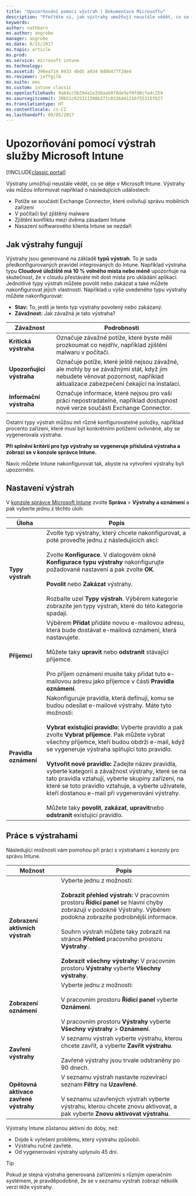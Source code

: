 ```yaml
---
title: "Upozorňování pomocí výstrah | Dokumentace Microsoftu"
description: "Přečtěte si, jak výstrahy umožňují neustále vědět, co se děje v Microsoft Intune."
keywords: 
author: nathbarn
ms.author: angrobe
manager: angrobe
ms.date: 8/31/2017
ms.topic: article
ms.prod: 
ms.service: microsoft intune
ms.technology: 
ms.assetid: 396ea714 0433 4bd5 a934 8d0b477f28e4
ms.reviewer: jeffgilb
ms.suite: ems
ms.custom: intune classic
ms.openlocfilehash: 9a84cc5b294a1a330aab978de5ef0fd8cfa4c259
ms.sourcegitcommit: 30b51c625311398b371c0326d41216f55315f627
ms.translationtype: HT
ms.contentlocale: cs-CZ
ms.lasthandoff: 09/05/2017
---
```

#  <a name="use-alerts-to-get-notified-by-microsoft-intune"></a>Upozorňování pomocí výstrah služby Microsoft Intune

[!INCLUDE[classic portal](../includes/classic-portal.md)]

Výstrahy umožňují neustále vědět, co se děje v Microsoft Intune. Výstrahy vás můžou informovat například o následujících událostech:
- Potíže se součástí Exchange Connector, které ovlivňují správu mobilních zařízení
- V počítači byl zjištěný malware
- Zjištění konfliktu mezi dvěma zásadami Intune
- Nasazení softwarového klienta Intune se nezdaří

## <a name="how-alerts-work"></a>Jak výstrahy fungují

Výstrahy jsou generované na základě **typů výstrah**. To je sada předkonfigurovaných pravidel integrovaných do Intune. Například výstraha typu **Cloudové úložiště má 10 % volného místa nebo méně** upozorňuje na skutečnost, že v cloudu přestáváte mít dost místa pro ukládání aplikací. Jednotlivé typy výstrah můžete povolit nebo zakázat a také můžete nakonfigurovat jejich vlastnosti. Například u výše uvedeného typu výstrahy můžete nakonfigurovat:

- **Stav:** To, jestli je tento typ výstrahy povolený nebo zakázaný.
- **Závažnost:** Jak závažná je tato výstraha?

|Závažnost|Podrobnosti|
|--|---|
|**Kritická výstraha**|Označuje závažné potíže, které byste měli prozkoumat co nejdřív, například zjištění malwaru v počítači.|
|**Upozorňující výstraha**|Označuje potíže, které ještě nejsou závažné, ale mohly by se závažnými stát, když jim nebudete věnovat pozornost, například aktualizace zabezpečení čekající na instalaci.|
|**Informační výstraha**|Označuje informace, které nejsou pro vaši práci nepostradatelné, například dostupnost nové verze součásti Exchange Connector.|

Ostatní typy výstrah můžou mít různé konfigurovatelné položky, například procento zařízení, které musí být konkrétními potížemi ovlivněné, aby se vygenerovala výstraha.

**Při splnění kritérií pro typ výstrahy se vygeneruje příslušná výstraha a zobrazí se v konzole správce Intune.**

Navíc můžete Intune nakonfigurovat tak, abyste na vytvoření výstrahy byli upozorněni.

## <a name="set-up-alerts"></a>Nastavení výstrah

V [konzole správce Microsoft Intune](https://manage.microsoft.com) zvolte **Správa** &gt; **Výstrahy a oznámení** a pak vyberte jednu z těchto úloh:

|Úloha|Popis|
|---|------|
|**Typy výstrah**|Zvolte typ výstrahy, který chcete nakonfigurovat, a poté proveďte jednu z následujících akcí:<br /><br />Zvolte **Konfigurace**. V dialogovém okně **Konfigurace typu výstrahy** nakonfigurujte požadované nastavení a pak zvolte **OK**.<br /><br />**Povolit** nebo **Zakázat** výstrahy.<br /><br />Rozbalte uzel **Typy výstrah**. Výběrem kategorie zobrazíte jen typy výstrah, které do této kategorie spadají.|
|**Příjemci**|Výběrem **Přidat** přidáte novou e-mailovou adresu, která bude dostávat e-mailová oznámení, která nastavujete.<br /><br />Můžete taky **upravit** nebo **odstranit** stávající příjemce.<br /><br />Pro příjem oznámení musíte taky přidat tuto e-mailovou adresu jako příjemce v části **Pravidla oznámení**.|
|**Pravidla oznámení**|Nakonfiguruje pravidla, která definují, komu se budou odesílat e-mailové výstrahy. Máte tyto možnosti:<br /><br />**Vybrat existující pravidlo:** Vyberte pravidlo a pak zvolte **Vybrat příjemce**. Pak můžete vybrat všechny příjemce, kteří budou obdrží e-mail, když se vygeneruje výstraha splňující toto pravidlo.<br /><br />**Vytvořit nové pravidlo:** Zadejte název pravidla, vyberte kategorii a závažnost výstrahy, které se na tato pravidla vztahují, vyberte skupiny zařízení, na které se toto pravidlo vztahuje, a vyberte uživatele, kteří dostanou e-mail při vygenerování výstrahy.<br /><br />Můžete taky **povolit**, **zakázat**, **upravit**nebo **odstranit** existující pravidlo.|

## <a name="working-with-alerts"></a>Práce s výstrahami

Následující možnosti vám pomohou při práci s výstrahami z konzoly pro správu Intune.

|Možnost|Popis|
|-----|----|
|**Zobrazení aktivních výstrah**|Vyberte jednu z možností:<br /><br />**Zobrazit přehled výstrah:** V pracovním prostoru **Řídicí panel** se hlavní chyby zobrazují v podokně Výstrahy. Výběrem podokna zobrazíte podrobnější informace.<br /><br />Souhrn výstrah můžete taky zobrazit na stránce **Přehled** pracovního prostoru **Výstrahy** .<br /><br />**Zobrazit všechny výstrahy:** V pracovním prostoru **Výstrahy** vyberte **Všechny výstrahy**.|
|**Zobrazení oznámení**|Vyberte jednu z možností:<br /><br />V pracovním prostoru **Řídicí panel** vyberte **Oznámení**.<br /><br />V pracovním prostoru **Výstrahy** vyberte **Všechny výstrahy** &gt; **Oznámení**.|
|**Zavření výstrahy**|V seznamu výstrah vyberte výstrahu, kterou chcete zavřít, a vyberte **Zavřít výstrahu**.<br /><br />Zavřené výstrahy jsou trvale odstraněny po 90 dnech.|
|**Opětovná aktivace zavřené výstrahy**|V seznamu výstrah nastavte rozevírací seznam **Filtry** na **Uzavřené**.<br /><br />V seznamu uzavřených výstrah vyberte výstrahu, kterou chcete znovu aktivovat, a pak vyberte **Znovu aktivovat výstrahu**.|

Výstrahy Intune zůstanou aktivní do doby, než:

- Dojde k vyřešení problému, který výstrahu způsobil.
- Výstrahu ručně zavřete.
- Od vygenerování výstrahy uplynulo 45 dní.

> [!TIP]
> Pokud je stejná výstraha generovaná zařízeními s různým operačním systémem, je pravděpodobné, že se v seznamu výstrah zobrazí několik verzí téže výstrahy.
